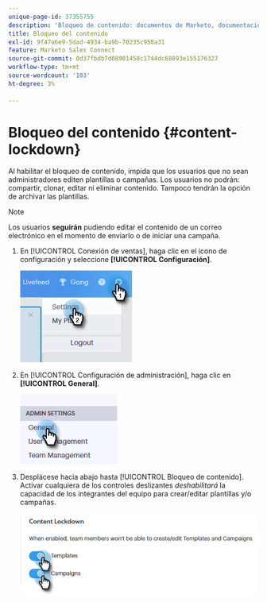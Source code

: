 ```yaml
---
unique-page-id: 37355755
description: 'Bloqueo de contenido: documentos de Marketo, documentación del producto'
title: Bloqueo del contenido
exl-id: 9f47a6e9-5dad-4934-ba9b-70235c958a31
feature: Marketo Sales Connect
source-git-commit: 0d37fbdb7d08901458c1744dc68893e155176327
workflow-type: tm+mt
source-wordcount: '103'
ht-degree: 3%

---
```


# Bloqueo del contenido {#content-lockdown}

Al habilitar el bloqueo de contenido, impida que los usuarios que no sean administradores editen plantillas o campañas. Los usuarios no podrán: compartir, clonar, editar ni eliminar contenido. Tampoco tendrán la opción de archivar las plantillas.

>[!NOTE]
>
>Los usuarios **seguirán** pudiendo editar el contenido de un correo electrónico en el momento de enviarlo o de iniciar una campaña.

1. En [!UICONTROL Conexión de ventas], haga clic en el icono de configuración y seleccione **[!UICONTROL Configuración]**.

   ![](assets/one-4.png)

1. En [!UICONTROL Configuración de administración], haga clic en **[!UICONTROL General]**.

   ![](assets/two-4.png)

1. Desplácese hacia abajo hasta [!UICONTROL Bloqueo de contenido]. Activar cualquiera de los controles deslizantes _deshabilitará_ la capacidad de los integrantes del equipo para crear/editar plantillas y/o campañas.

   ![](assets/three-4.png)
